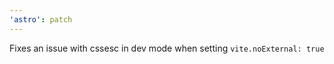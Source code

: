 ```yaml
---
'astro': patch
---
```


Fixes an issue with cssesc in dev mode when setting `vite.noExternal: true`
